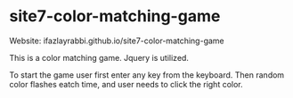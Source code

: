 # site7-color-matching-game
Website: ifazlayrabbi.github.io/site7-color-matching-game

This is a color matching game.
Jquery is utilized.

To start the game user first enter any key from the keyboard.
Then random color flashes eatch time, and user needs to click the right color.
